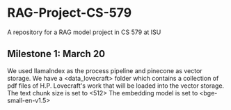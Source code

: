 # RAG-Project-CS-579
A repository for a RAG model project in CS 579 at ISU

## Milestone 1: March 20
We used llamaIndex as the process pipeline and pinecone as vector storage. 
We have a <data_lovecraft> folder which contains a collection of pdf files of H.P. Lovecraft's work that will be loaded into the vector storage.
The text chunk size is set to <512>
The embedding model is set to <bge-small-en-v1.5>

